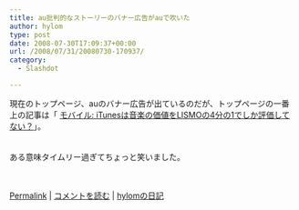 ```yaml
---
title: au批判的なストーリーのバナー広告がauで吹いた
author: hylom
type: post
date: 2008-07-30T17:09:37+00:00
url: /2008/07/31/20080730-170937/
category:
  - Slashdot

---
```

現在のトップページ、auのバナー広告が出ているのだが、トップページの一番上の記事は「 [モバイル: iTunesは音楽の価値をLISMOの4分の1でしか評価してない？][1]」。  
</br>   
ある意味タイムリー過ぎてちょっと笑いました。</br>  
</br> 

   [Permalink][2] |    [コメントを読む][3] |    [hylomの日記][4] 

</br>

 [1]: http://slashdot.jp/mobile/article.pl?sid=08/07/30/110245
 [2]: http://slashdot.jp/~hylom/journal/447713
 [3]: http://slashdot.jp/~hylom/journal/447713#acomments
 [4]: http://slashdot.jp/~hylom/journal/
